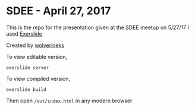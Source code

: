 # SDEE - April 27, 2017

This is the repo for the presentation given at the SDEE meetup on 5/27/17
I used [Exerslide](https://github.com/facebookincubator/exerslide/)

Created by [wolverineks](https://github.com/wolverineks/)

To view editable version,
```
exerslide server
```

To view compiled version,
```
exerslide build
```
Then open ```/out/index.html``` in any modern browser
